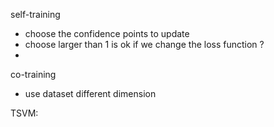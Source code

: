self-training 

* choose the confidence points to update
* choose larger than 1 is ok if we change the loss function ?
* 
co-training  
* use dataset different dimension

TSVM:
